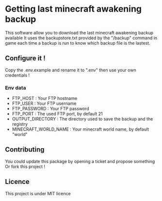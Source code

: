 # Getting last minecraft awakening backup

This software allow you to download the last minecraft awakening backup available
It uses the backupstore.txt provided by the "/backup" command in game each time a backup is run to know which backup file is the lastest.

## Configure it !

Copy the .env.example and rename it to ".env" then use your own credentials !

### Env data
+ FTP_HOST : Your FTP hostname
+ FTP_USER : Your FTP username
+ FTP_PASSWORD : Your FTP password
+ FTP_PORT : The used FTP port, by default 21
+ OUTPUT_DIRECTORY : The directory used to save the backup and the registry
+ MINECRAFT_WORLD_NAME : Your minecraft world name, by default "world"

## Contributing
You could update this package by opening a ticket and propose something
Or fork this project !

## Licence
This project is under MIT licence
